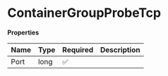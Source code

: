 # ContainerGroupProbeTcp

**Properties**

| Name | Type | Required | Description |
| :--- | :--- | :------- | :---------- |
| Port | long | ✅       |             |
